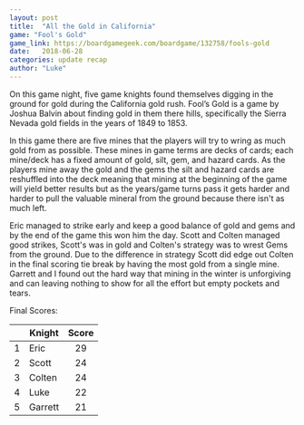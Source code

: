 ```yaml
---
layout: post
title:  "All the Gold in California"
game: "Fool's Gold"
game_link: https://boardgamegeek.com/boardgame/132758/fools-gold 
date:   2018-06-28
categories: update recap
author: "Luke"
---
```


On this game night, five game knights found themselves digging in the ground for gold during the California gold rush.  Fool’s Gold is a game by Joshua Balvin about finding gold in them there hills, specifically the Sierra Nevada gold fields in the years of 1849 to 1853.

In this game there are five mines that the players will try to wring as much gold from as possible.  These mines in game terms are decks of cards; each mine/deck has a fixed amount of gold, silt, gem, and hazard cards.  As the players mine away the gold and the gems the silt and hazard cards are reshuffled into the deck meaning that mining at the beginning of the game will yield better results but as the years/game turns pass it gets harder and harder to pull the valuable mineral from the ground because there isn't as much left.

Eric managed to strike early and keep a good balance of gold and gems and by the end of the game this won him the day.  Scott and Colten managed good strikes, Scott's was in gold and Colten's strategy was to wrest Gems from the ground.  Due to the difference in strategy Scott did edge out Colten in the final scoring tie break by having the most gold from a single mine.  Garrett and I found out the hard way that mining in the winter is unforgiving and can leaving nothing to show for all the effort but empty pockets and tears.

Final Scores:

| | Knight | Score |
| :---: | --- | :---: |
| 1 | Eric | 29 |
| 2 | Scott | 24 |
| 3 | Colten | 24 |
| 4 | Luke | 22 |
| 5 | Garrett | 21 |